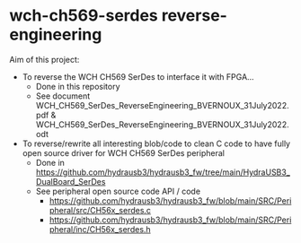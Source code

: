 # wch-ch569-serdes reverse-engineering
Aim of this project:
* To reverse the WCH CH569 SerDes to interface it with FPGA...
  * Done in this repository
  * See document WCH_CH569_SerDes_ReverseEngineering_BVERNOUX_31July2022.pdf & WCH_CH569_SerDes_ReverseEngineering_BVERNOUX_31July2022.odt
* To reverse/rewrite all interesting blob/code to clean C code to have fully open source driver for WCH CH569 SerDes peripheral
  * Done in https://github.com/hydrausb3/hydrausb3_fw/tree/main/HydraUSB3_DualBoard_SerDes
  * See peripheral open source code API / code
    * https://github.com/hydrausb3/hydrausb3_fw/blob/main/SRC/Peripheral/src/CH56x_serdes.c
    * https://github.com/hydrausb3/hydrausb3_fw/blob/main/SRC/Peripheral/inc/CH56x_serdes.h
